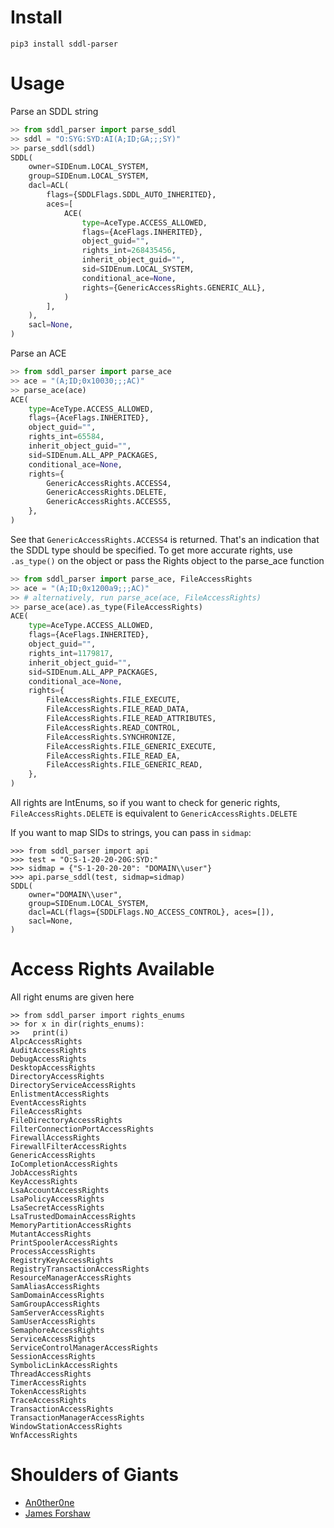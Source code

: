 # Install
```
pip3 install sddl-parser
```

# Usage
Parse an SDDL string

```py
>> from sddl_parser import parse_sddl
>> sddl = "O:SYG:SYD:AI(A;ID;GA;;;SY)"
>> parse_sddl(sddl)
SDDL(
    owner=SIDEnum.LOCAL_SYSTEM,
    group=SIDEnum.LOCAL_SYSTEM,
    dacl=ACL(
        flags={SDDLFlags.SDDL_AUTO_INHERITED},
        aces=[
            ACE(
                type=AceType.ACCESS_ALLOWED,
                flags={AceFlags.INHERITED},
                object_guid="",
                rights_int=268435456,
                inherit_object_guid="",
                sid=SIDEnum.LOCAL_SYSTEM,
                conditional_ace=None,
                rights={GenericAccessRights.GENERIC_ALL},
            )
        ],
    ),
    sacl=None,
)
```

Parse an ACE

```py
>> from sddl_parser import parse_ace
>> ace = "(A;ID;0x10030;;;AC)"
>> parse_ace(ace)
ACE(
    type=AceType.ACCESS_ALLOWED,
    flags={AceFlags.INHERITED},
    object_guid="",
    rights_int=65584,
    inherit_object_guid="",
    sid=SIDEnum.ALL_APP_PACKAGES,
    conditional_ace=None,
    rights={
        GenericAccessRights.ACCESS4,
        GenericAccessRights.DELETE,
        GenericAccessRights.ACCESS5,
    },
)
```

See that `GenericAccessRights.ACCESS4` is returned. That's an indication that the SDDL type should be specified. To get more accurate rights, use `.as_type()` on the object or pass the Rights object to the parse_ace function

```py
>> from sddl_parser import parse_ace, FileAccessRights
>> ace = "(A;ID;0x1200a9;;;AC)"
>> # alternatively, run parse_ace(ace, FileAccessRights)
>> parse_ace(ace).as_type(FileAccessRights)
ACE(
    type=AceType.ACCESS_ALLOWED,
    flags={AceFlags.INHERITED},
    object_guid="",
    rights_int=1179817,
    inherit_object_guid="",
    sid=SIDEnum.ALL_APP_PACKAGES,
    conditional_ace=None,
    rights={
        FileAccessRights.FILE_EXECUTE,
        FileAccessRights.FILE_READ_DATA,
        FileAccessRights.FILE_READ_ATTRIBUTES,
        FileAccessRights.READ_CONTROL,
        FileAccessRights.SYNCHRONIZE,
        FileAccessRights.FILE_GENERIC_EXECUTE,
        FileAccessRights.FILE_READ_EA,
        FileAccessRights.FILE_GENERIC_READ,
    },
)
```

All rights are IntEnums, so if you want to check for generic rights, `FileAccessRights.DELETE` is equivalent to `GenericAccessRights.DELETE`

If you want to map SIDs to strings, you can pass in `sidmap`:

```
>>> from sddl_parser import api
>>> test = "O:S-1-20-20-20G:SYD:"
>>> sidmap = {"S-1-20-20-20": "DOMAIN\\user"}
>>> api.parse_sddl(test, sidmap=sidmap)
SDDL(
    owner="DOMAIN\\user",
    group=SIDEnum.LOCAL_SYSTEM,
    dacl=ACL(flags={SDDLFlags.NO_ACCESS_CONTROL}, aces=[]),
    sacl=None,
)
```

# Access Rights Available

All right enums are given here

```
>> from sddl_parser import rights_enums
>> for x in dir(rights_enums):
>>   print(i)
AlpcAccessRights
AuditAccessRights
DebugAccessRights
DesktopAccessRights
DirectoryAccessRights
DirectoryServiceAccessRights
EnlistmentAccessRights
EventAccessRights
FileAccessRights
FileDirectoryAccessRights
FilterConnectionPortAccessRights
FirewallAccessRights
FirewallFilterAccessRights
GenericAccessRights
IoCompletionAccessRights
JobAccessRights
KeyAccessRights
LsaAccountAccessRights
LsaPolicyAccessRights
LsaSecretAccessRights
LsaTrustedDomainAccessRights
MemoryPartitionAccessRights
MutantAccessRights
PrintSpoolerAccessRights
ProcessAccessRights
RegistryKeyAccessRights
RegistryTransactionAccessRights
ResourceManagerAccessRights
SamAliasAccessRights
SamDomainAccessRights
SamGroupAccessRights
SamServerAccessRights
SamUserAccessRights
SemaphoreAccessRights
ServiceAccessRights
ServiceControlManagerAccessRights
SessionAccessRights
SymbolicLinkAccessRights
ThreadAccessRights
TimerAccessRights
TokenAccessRights
TraceAccessRights
TransactionAccessRights
TransactionManagerAccessRights
WindowStationAccessRights
WnfAccessRights
```

# Shoulders of Giants
- [An0ther0ne]
- [James Forshaw]

[An0ther0ne]: https://github.com/An0ther0ne
[James Forshaw]: https://twitter.com/tiraniddo
